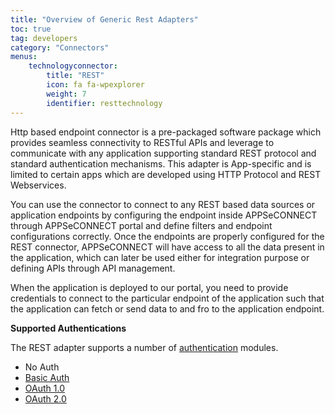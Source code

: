 ```yaml
---
title: "Overview of Generic Rest Adapters"
toc: true
tag: developers
category: "Connectors"
menus: 
    technologyconnector:
        title: "REST"
        icon: fa fa-wpexplorer
        weight: 7
        identifier: resttechnology
---
```


Http based endpoint connector is a pre-packaged software package which provides seamless connectivity to RESTful APIs and leverage to communicate with any application 
supporting standard REST protocol and standard authentication mechanisms. This adapter is App-specific and is limited to certain apps which are developed using HTTP Protocol 
and REST Webservices. 

You can use the connector to connect to any REST based data sources or application endpoints by configuring the endpoint inside 
APPSeCONNECT through APPSeCONNECT portal and define filters and endpoint configurations correctly. Once the endpoints are properly 
configured for the REST connector, APPSeCONNECT will have access to all the data present in the application, which can later be used either 
for integration purpose or defining APIs through API management.

When the application is deployed to our portal, you need to provide credentials to connect to the particular endpoint of the 
application such that the application can fetch or send data to and fro to the application endpoint. 

**Supported Authentications**

The REST adapter supports a number of [authentication]() modules. 

- No Auth
- [Basic Auth]()
- [OAuth 1.0]()
- [OAuth 2.0]()